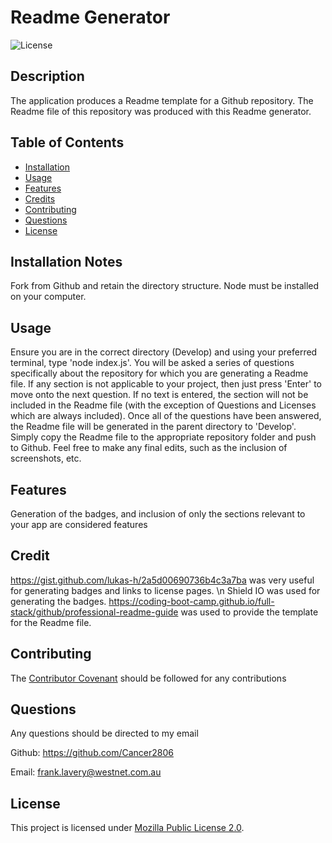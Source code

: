 # Readme Generator  

![License](https://img.shields.io/badge/License-MPL_2.0-brightgreen.svg)
  

## Description

The application produces a Readme template for a Github repository.  The Readme file of this repository was produced with this Readme generator.

  
## Table of Contents

- [Installation](#installation-notes)
- [Usage](#usage)
- [Features](#Features)
- [Credits](#credits)
- [Contributing](#Contributing)
- [Questions](#Questions)
- [License](#license)



## Installation Notes  

  Fork from Github and retain the directory structure.  Node must be installed on your computer.  


## Usage 

  Ensure you are in the correct directory (Develop) and using your preferred terminal, type 'node index.js'.  You will be asked a series of questions specifically about the repository for which you are generating a Readme file.  If any section is not applicable to your project, then just press 'Enter' to move onto the next question. If no text is entered, the section will not be included in the Readme file (with the exception of Questions and Licenses which are always included).  Once all of the questions have been answered, the Readme file will be generated in the parent directory to 'Develop'.  Simply copy the Readme file to the appropriate repository folder and push to Github.  Feel free to make any final edits, such as the inclusion of screenshots, etc.  


## Features  

  Generation of the badges, and inclusion of only the sections relevant to your app are considered features  


## Credit  

  https://gist.github.com/lukas-h/2a5d00690736b4c3a7ba was very useful for generating badges and links to license pages.  \n Shield IO was used for generating the badges.  https://coding-boot-camp.github.io/full-stack/github/professional-readme-guide was used to provide the template for the Readme file.  


## Contributing  

  The [Contributor Covenant](https://www.contributor-covenant.org/) should be followed for any contributions  


## Questions
Any questions should be directed to my email

Github:  https://github.com/Cancer2806

Email:  frank.lavery@westnet.com.au


## License
This project is licensed under [Mozilla Public License 2.0](https://opensource.org/licenses/MPL-2.0).
